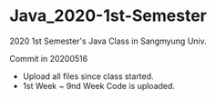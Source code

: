 # Java_2020-1st-Semester
2020 1st Semester's Java Class in Sangmyung Univ.

Commit in 20200516
- Upload all files since class started.
- 1st Week ~ 9nd Week Code is uploaded.
